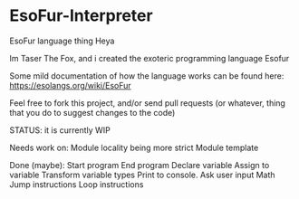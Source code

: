 # EsoFur-Interpreter
EsoFur language thing
Heya

Im Taser The Fox, and i created the exoteric programming language Esofur

Some mild documentation of how the language works can be found here:
https://esolangs.org/wiki/EsoFur

Feel free to fork this project, and/or send pull requests (or whatever, thing that you do to suggest changes to the code)

STATUS:
it is currently WIP


Needs work on:
Module locality being more strict
Module template



Done (maybe):
Start program
End program
Declare variable
Assign to variable
Transform variable types
Print to console.
Ask user input
Math
Jump instructions
Loop instructions